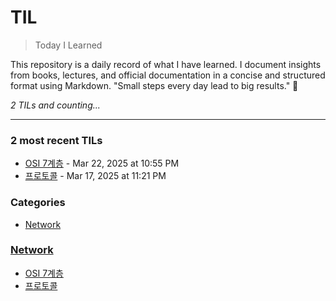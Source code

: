 # TIL
> Today I Learned

This repository is a daily record of what I have learned.
I document insights from books, lectures, and official documentation in a concise and structured format using Markdown.
"Small steps every day lead to big results." 🚀


_2 TILs and counting..._

---

### 2 most recent TILs

- [OSI 7계층](Network/7_OSI_layers.md) - Mar 22, 2025 at 10:55 PM
- [프로토콜](Network/Protocol.md) - Mar 17, 2025 at 11:21 PM

### Categories

- [Network](#network)

### [Network](#network)
- [OSI 7계층](Network/7_OSI_layers.md)
- [프로토콜](Network/Protocol.md)


